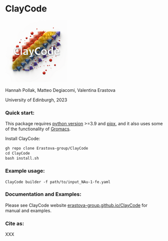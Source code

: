 
# ClayCode

<img src="https://raw.githubusercontent.com/Erastova-group/ClayCode/main/docs/assets/ClayCode_Logo1.png"  width="200" height="200">

Hannah Pollak, Matteo Degiacomi, Valentina Erastova

University of Edinburgh, 2023

 
### Quick start:

This package requires [python version](https://docs.python.org/3/using/index.html) >=3.9 and [pipx](https://pypa.github.io/pipx/installation/), and it also uses some of the functionality of [Gromacs](https://manual.gromacs.org/current/install-guide/index.html).

Install ClayCode:

```shell
gh repo clone Erastova-group/ClayCode
cd ClayCode
bash install.sh
````

### Example usage:

```shell
ClayCode builder -f path/to/input_NAu-1-fe.yaml
```

### Documentation and Examples:
Please see ClayCode website [erastova-group.github.io/ClayCode](https://erastova-group.github.io/ClayCode) for manual and examples.

### Cite as:
XXX
